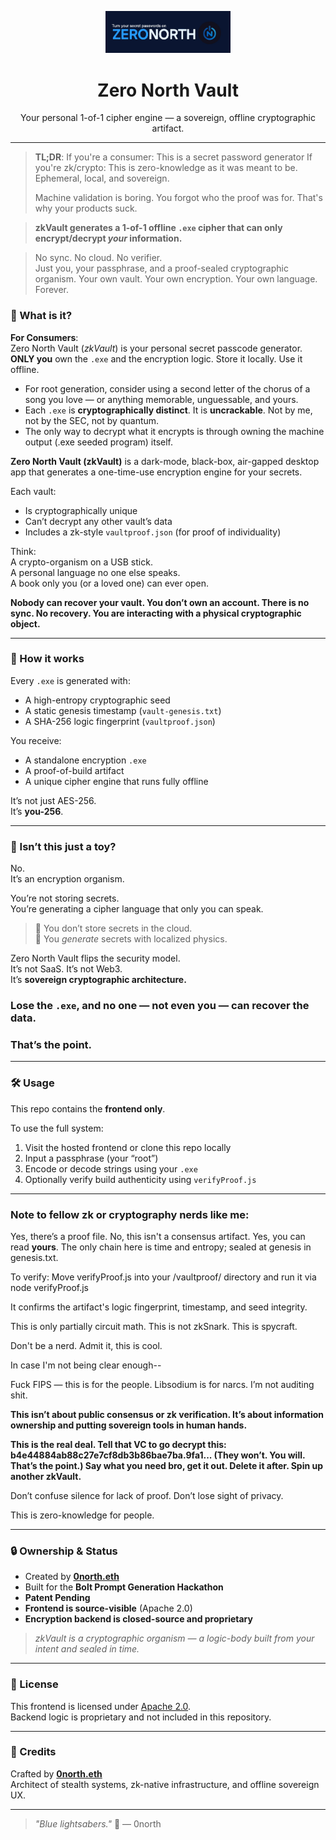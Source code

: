 <p align="center">
  <img src="assets/zeronorth-logo.png" alt="Zero North Vault Logo" width="200"/>
</p>

<h1 align="center">Zero North Vault</h1>

<p align="center">
  Your personal 1-of-1 cipher engine — a sovereign, offline cryptographic artifact.
</p>

---

> **TL;DR**:
> If you're a consumer: This is a secret password generator
> If you're zk/crypto: This is zero-knowledge as it was meant to be. Ephemeral, local, and sovereign.
>   
> Machine validation is boring. You forgot who the proof was for. That's why your products suck.

> **zkVault generates a 1-of-1 offline `.exe` cipher that can only encrypt/decrypt *your* information.**

> No sync. No cloud. No verifier.  
> Just you, your passphrase, and a proof-sealed cryptographic organism.
> Your own vault. Your own encryption. Your own language. Forever. 

### 🧬 What is it?

**For Consumers**:  
Zero North Vault (*zkVault*) is your personal secret passcode generator.  
**ONLY you** own the `.exe` and the encryption logic. Store it locally. Use it offline.

- For root generation, consider using a second letter of the chorus of a song you love — or anything memorable, unguessable, and yours.
- Each `.exe` is **cryptographically distinct**. It is **uncrackable**. Not by me, not by the SEC, not by quantum.  
- The only way to decrypt what it encrypts is through owning the machine output (.exe seeded program) itself.

**Zero North Vault (zkVault)** is a dark-mode, black-box, air-gapped desktop app that generates a one-time-use encryption engine for your secrets.

Each vault:
- Is cryptographically unique  
- Can’t decrypt any other vault’s data  
- Includes a zk-style `vaultproof.json` (for proof of individuality)

Think:  
A crypto-organism on a USB stick.  
A personal language no one else speaks.  
A book only you (or a loved one) can ever open.  

**Nobody can recover your vault. You don’t own an account. There is no sync. No recovery. You are interacting with a physical cryptographic object.**

---

### 🔐 How it works

Every `.exe` is generated with:

- A high-entropy cryptographic seed  
- A static genesis timestamp (`vault-genesis.txt`)  
- A SHA-256 logic fingerprint (`vaultproof.json`)  

You receive:
- A standalone encryption `.exe`  
- A proof-of-build artifact  
- A unique cipher engine that runs fully offline

It’s not just AES-256.  
It’s **you-256**.


---

### 🧠 Isn’t this just a toy?

No.  
It’s an encryption organism.

You’re not storing secrets.  
You’re generating a cipher language that only you can speak.

> 🔻 You don’t store secrets in the cloud.  
> 🔺 You _generate_ secrets with localized physics.

Zero North Vault flips the security model.  
It’s not SaaS. It’s not Web3.  
It’s **sovereign cryptographic architecture.**

### Lose the `.exe`, and no one — not even you — can recover the data.  
### That’s the point.

---

### 🛠 Usage

This repo contains the **frontend only**.

To use the full system:
1. Visit the hosted frontend or clone this repo locally  
2. Input a passphrase (your “root”)  
3. Encode or decode strings using your `.exe`  
4. Optionally verify build authenticity using `verifyProof.js`  

---

### Note to fellow zk or cryptography nerds like me: 

Yes, there’s a proof file.
No, this isn't a consensus artifact. Yes, you can read **yours**. The only chain here is time and entropy; sealed at genesis in genesis.txt.

To verify:
Move verifyProof.js into your /vaultproof/ directory and run it via
node verifyProof.js

It confirms the artifact's logic fingerprint, timestamp, and seed integrity.

This is only partially circuit math. This is not zkSnark. This is spycraft.


Don't be a nerd. Admit it, this is cool. 

In case I'm not being clear enough-- 

Fuck FIPS — this is for the people.
Libsodium is for narcs.
I’m not auditing shit.

**This isn’t about public consensus or zk verification. It’s about information ownership and putting sovereign tools in human hands.**

**This is the real deal. Tell that VC to go decrypt this: b4e44884ab88c27e7cf8db3b86bae7ba.9fa1... (They won’t. You will. That’s the point.)  Say what you need bro, get it out. Delete it after. Spin up another zkVault.**

Don’t confuse silence for lack of proof.
Don’t lose sight of privacy.

This is zero-knowledge for people.

---

### 🔒 Ownership & Status

- Created by [**0north.eth**](https://github.com/0north-eth)  
- Built for the **Bolt Prompt Generation Hackathon**  
- **Patent Pending**  
- **Frontend is source-visible** (Apache 2.0)  
- **Encryption backend is closed-source and proprietary**

> _zkVault is a cryptographic organism — a logic-body built from your intent and sealed in time._

---

### 🧾 License

This frontend is licensed under [Apache 2.0](LICENSE.md).  
Backend logic is proprietary and not included in this repository.

---

### 🧬 Credits

Crafted by [**0north.eth**](https://github.com/0north-eth)  
Architect of stealth systems, zk-native infrastructure, and offline sovereign UX.

---

> _"Blue lightsabers."_ 💙
> — 0north

